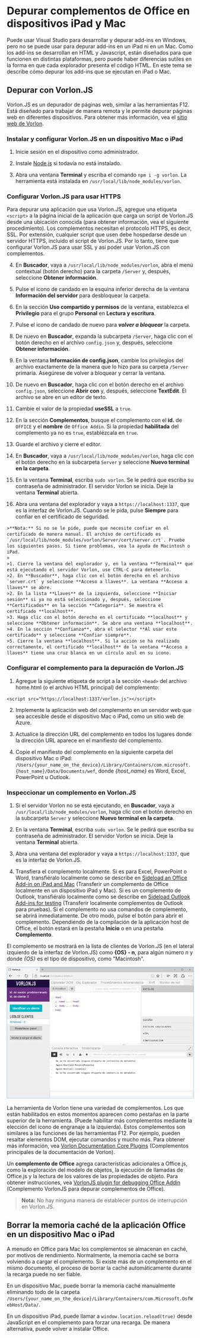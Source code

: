 # <a name="debug-office-add-ins-on-ipad-and-mac"></a>Depurar complementos de Office en dispositivos iPad y Mac

Puede usar Visual Studio para desarrollar y depurar add-ins en Windows, pero no se puede usar para depurar add-ins en un iPad ni en un Mac. Como los add-ins se desarrollan en HTML y Javascript, están diseñados para que funcionen en distintas plataformas, pero puede haber diferencias sutiles en la forma en que cada explorador presenta el código HTML. En este tema se describe cómo depurar los add-ins que se ejecutan en iPad o Mac. 

## <a name="debugging-with-vorlonjs"></a>Depurar con Vorlon.JS 

Vorlon.JS es un depurador de páginas web, similar a las herramientas F12. Está diseñado para trabajar de manera remota y le permite depurar páginas web en diferentes dispositivos. Para obtener más información, vea el [sitio web de Vorlon](http://www.vorlonjs.com).  

### <a name="install-and-set-up-up-vorlonjs-on-a-mac-or-ipad"></a>Instalar y configurar Vorlon.JS en un dispositivo Mac o iPad 

1.    Inicie sesión en el dispositivo como administrador.

2.    Instale [Node.js](https://nodejs.org) si todavía no está instalado. 

2.    Abra una ventana **Terminal** y escriba el comando `npm i -g vorlon`. La herramienta está instalada en `/usr/local/lib/node_modules/vorlon`.

### <a name="configure-vorlonjs-to-use-https"></a>Configurar Vorlon.JS para usar HTTPS

Para depurar una aplicación que usa Vorlon.JS, agregue una etiqueta `<script>` a la página inicial de la aplicación que carga un script de Vorlon.JS desde una ubicación conocida (para obtener información, vea el siguiente procedimiento). Los complementos necesitan el protocolo HTTPS, es decir, SSL. Por extensión, cualquier script que usen debe hospedarse desde un servidor HTTPS, incluido el script de Vorlon.JS. Por lo tanto, tiene que configurar Vorlon.JS para usar SSL y así poder usar Vorlon.JS con complementos. 

4.    En **Buscador**, vaya a `/usr/local/lib/node_modules/vorlon`, abra el menú contextual (botón derecho) para la carpeta `/Server` y, después, seleccione **Obtener información**.

5.    Pulse el icono de candado en la esquina inferior derecha de la ventana **Información del servidor** para desbloquear la carpeta.

6. En la sección **Uso compartido y permisos** de la ventana, establezca el **Privilegio** para el grupo **Personal** en **Lectura y escritura**.

7. Pulse el icono de candado de nuevo para ***volver a bloquear*** la carpeta.

8. De nuevo en **Buscador**, expanda la subcarpeta `/Server`, haga clic con el botón derecho en el archivo `config.json` y, después, seleccione **Obtener información**.

9. En la ventana **Información de config.json**, cambie los privilegios del archivo exactamente de la manera que lo hizo para su carpeta `/Server` primaria. Asegúrese de volver a bloquear y cerrar la ventana.

10. De nuevo en **Buscador**, haga clic con el botón derecho en el archivo `config.json`, seleccione **Abrir con** y, después, seleccione **TextEdit**. El archivo se abre en un editor de texto.

11. Cambie el valor de la propiedad **useSSL** a `true`.

12. En la sección **Complementos**, busque el complemento con el **id.** de `OFFICE` y el **nombre** de `Office Addin`. Si la propiedad **habilitada** del complemento ya no es `true`, establézcala en `true`.

13. Guarde el archivo y cierre el editor.

5.    En **Buscador**, vaya a `/usr/local/lib/node_modules/vorlon`, haga clic con el botón derecho en la subcarpeta `Server` y seleccione **Nuevo terminal en la carpeta**. 
    
7.    En la ventana **Terminal**, escriba `sudo vorlon`. Se le pedirá que escriba su contraseña de administrador. El servidor Vorlon se inicia. Deje la ventana **Terminal** abierta.

6.    Abra una ventana del explorador y vaya a `https://localhost:1337`, que es la interfaz de Vorlon.JS. Cuando se le pida, pulse **Siempre** para confiar en el certificado de seguridad. 

    >**Nota:** Si no se le pide, puede que necesite confiar en el certificado de manera manual. El archivo de certificado es `/usr/local/lib/node_modules/vorlon/Server/cert/server.crt`. Pruebe los siguientes pasos. Si tiene problemas, vea la ayuda de Macintosh o iPad. 
    >
    >1. Cierre la ventana del explorador y, en la ventana **Terminal** que está ejecutando el servidor Vorlon, use CTRL-C para detenerlo.
    >2. En **Buscador**, haga clic con el botón derecho en el archivo `server.crt` y seleccione **Acceso a llaves**. La ventana **Acceso a llaves** se abre.
    >2. En la lista **Llaves** de la izquierda, seleccione **Iniciar sesión** si ya no está seleccionado y, después, seleccione **Certificados** en la sección **Categoría**. Se muestra el certificado **localhost**.
    >3. Haga clic con el botón derecho en el certificado **localhost** y seleccione **Obtener información**. Se abre una ventana **localhost**.
    >4. En la sección **Confianza**, abra el selector **Al usar este certificado** y seleccione **Confiar siempre**. 
    >5. Cierre la ventana **localhost**. Si la acción se ha realizado correctamente, el certificado **localhost** de la ventana **Acceso a llaves** tiene una cruz blanca en un círculo azul en su icono.

### <a name="configure-the-add-in-for-vorlonjs-debugging"></a>Configurar el complemento para la depuración de Vorlon.JS

1. Agregue la siguiente etiqueta de script a la sección `<head>` del archivo home.html (o el archivo HTML principal) del complemento:
```    
<script src="https://localhost:1337/vorlon.js"></script>    
```  

2. Implemente la aplicación web del complemento en un servidor web que sea accesible desde el dispositivo Mac o iPad, como un sitio web de Azure. 

3. Actualice la dirección URL del complemento en todos los lugares donde la dirección URL aparece en el manifiesto del complemento.

4. Copie el manifiesto del complemento en la siguiente carpeta del dispositivo Mac o iPad: `/Users/{your_name_on_the_device}/Library/Containers/com.microsoft.{host_name}/Data/Documents/wef`, donde *{host_name}* es Word, Excel, PowerPoint u Outlook.

### <a name="inspect-an-add-in-in-vorlonjs"></a>Inspeccionar un complemento en Vorlon.JS

1. Si el servidor Vorlon no se está ejecutando, en **Buscador**, vaya a `/usr/local/lib/node_modules/vorlon`, haga clic con el botón derecho en la subcarpeta `Server` y seleccione **Nuevo terminal en la carpeta**. 
    
7.    En la ventana **Terminal**, escriba `sudo vorlon`. Se le pedirá que escriba su contraseña de administrador. El servidor Vorlon se inicia. Deje la ventana **Terminal** abierta.

6.    Abra una ventana del explorador y vaya a `https://localhost:1337`, que es la interfaz de Vorlon.JS.

7. Transfiera el complemento localmente. Si es para Excel, PowerPoint o Word, transfiéralo localmente como se describe en [Sideload an Office Add-in on iPad and Mac](https://dev.office.com/docs/add-ins/testing/sideload-an-office-add-in-on-ipad-and-mac) (Transferir un complemento de Office localmente en un dispositivo iPad y Mac). Si es un complemento de Outlook, transfiéralo localmente como se describe en [Sideload Outlook Add-ins for testing](https://dev.office.com/docs/add-ins/testing/sideload-outlook-add-ins-for-testing) (Transferir localmente complementos de Outlook para pruebas). Si el complemento no usa comandos de complemento, se abrirá inmediatamente. De otro modo, pulse el botón para abrir el complemento. Dependiendo de la compilación de la aplicación host de Office, el botón estará en la pestaña **Inicio** o en una pestaña **Complemento**.

El complemento se mostrará en la lista de clientes de Vorlon.JS (en el lateral izquierdo de la interfaz de Vorlon.JS) como **{OS} - n**, para algún número *n* y donde *{OS}* es el tipo de dispositivo, como "Macintosh". 

![Captura de pantalla donde se muestra la interfaz de Vorlon.js](../../images/vorlon_interface.png)

La herramienta de Vorlon tiene una variedad de complementos. Los que están habilitados en estos momentos aparecen como pestañas en la parte superior de la herramienta. (Puede habilitar más complementos mediante la elección del icono de engranaje a la izquierda). Estos complementos son similares a las funciones de las herramientas F12. Por ejemplo, pueden resaltar elementos DOM, ejecutar comandos y mucho más. Para obtener más información, vea [Vorlon Documentation Core Plugins](http://vorlonjs.com/documentation/#console) (Complementos principales de la documentación de Vorlon). 

Un **complemento de Office** agrega características adicionales a Office.js, como la exploración del modelo de objetos, la ejecución de llamadas de Office.js y la lectura de los valores de las propiedades de objeto. Para obtener instrucciones, vea [VorlonJS plugin for debugging Office Addin](https://blogs.msdn.microsoft.com/mim/2016/02/18/vorlonjs-plugin-for-debugging-office-addin/) (Complemento VorlonJS para depurar complementos de Office).

>**Nota:** No hay ninguna manera de establecer puntos de interrupción en Vorlon.JS.

## <a name="clearing-the-office-applications-cache-on-a-mac-or-ipad"></a>Borrar la memoria caché de la aplicación Office en un dispositivo Mac o iPad

A menudo en Office para Mac los complementos se almacenan en caché, por motivos de rendimiento. Normalmente, la memoria caché se borra volviendo a cargar el complemento. Si existe más de un complemento en el mismo documento, el proceso de borrar la caché automáticamente durante la recarga puede no ser fiable. 

En un dispositivo Mac, puede borrar la memoria caché manualmente eliminando todo de la carpeta `/Users/{your_name_on_the_device}/Library/Containers/com.Microsoft.OsfWebHost/Data/`. 

En un dispositivo iPad, puede llamar a `window.location.reload(true)` desde JavaScript en el complemento para forzar una recarga. De manera alternativa, puede volver a instalar Office.
